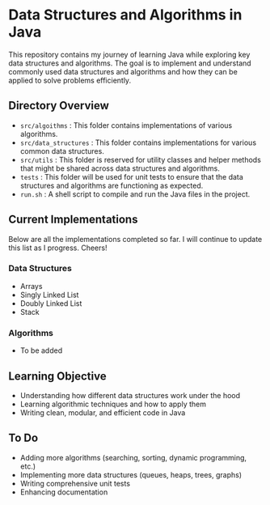 # Data Structures and Algorithms in Java
This repository contains my journey of learning Java while exploring key data structures and algorithms. The goal is to implement and understand commonly used data structures and algorithms and how they can be applied to solve problems efficiently.

## Directory Overview

- `src/algoithms` : This folder contains implementations of various algorithms.
- `src/data_structures` : This folder contains implementations for various common data structures.
- `src/utils` : This folder is reserved for utility classes and helper methods that might be shared across data structures and algorithms.
- `tests` : This folder will be used for unit tests to ensure that the data structures and algorithms are functioning as expected.
- `run.sh` : A shell script to compile and run the Java files in the project.

## Current Implementations

Below are all the implementations completed so far. I will continue to update this list as I progress. Cheers!

### Data Structures
- Arrays
- Singly Linked List
- Doubly Linked List
- Stack

### Algorithms
- To be added


## Learning Objective

- Understanding how different data structures work under the hood
- Learning algorithmic techniques and how to apply them
- Writing clean, modular, and efficient code in Java

## To Do

- Adding more algorithms (searching, sorting, dynamic programming, etc.)
- Implementing more data structures (queues, heaps, trees, graphs)
- Writing comprehensive unit tests
- Enhancing documentation